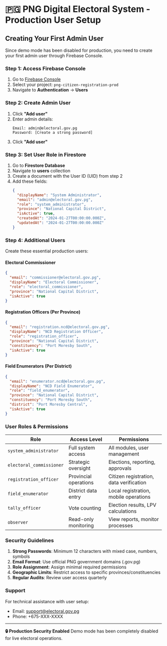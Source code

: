 # 🇵🇬 PNG Digital Electoral System - Production User Setup

## Creating Your First Admin User

Since demo mode has been disabled for production, you need to create your first admin user through Firebase Console.

### Step 1: Access Firebase Console

1. Go to [Firebase Console](https://console.firebase.google.com)
2. Select your project: `png-citizen-registration-prod`
3. Navigate to **Authentication** → **Users**

### Step 2: Create Admin User

1. Click **"Add user"**
2. Enter admin details:
   ```
   Email: admin@electoral.gov.pg
   Password: [Create a strong password]
   ```
3. Click **"Add user"**

### Step 3: Set User Role in Firestore

1. Go to **Firestore Database**
2. Navigate to **users** collection
3. Create a document with the User ID (UID) from step 2
4. Add these fields:
   ```json
   {
     "displayName": "System Administrator",
     "email": "admin@electoral.gov.pg",
     "role": "system_administrator",
     "province": "National Capital District",
     "isActive": true,
     "createdAt": "2024-01-27T00:00:00.000Z",
     "updatedAt": "2024-01-27T00:00:00.000Z"
   }
   ```

### Step 4: Additional Users

Create these essential production users:

#### Electoral Commissioner
```json
{
  "email": "commissioner@electoral.gov.pg",
  "displayName": "Electoral Commissioner",
  "role": "electoral_commissioner",
  "province": "National Capital District",
  "isActive": true
}
```

#### Registration Officers (Per Province)
```json
{
  "email": "registration.ncd@electoral.gov.pg",
  "displayName": "NCD Registration Officer",
  "role": "registration_officer",
  "province": "National Capital District",
  "constituency": "Port Moresby South",
  "isActive": true
}
```

#### Field Enumerators (Per District)
```json
{
  "email": "enumerator.ncd@electoral.gov.pg",
  "displayName": "NCD Field Enumerator",
  "role": "field_enumerator",
  "province": "National Capital District",
  "constituency": "Port Moresby South",
  "district": "Port Moresby Central",
  "isActive": true
}
```

### User Roles & Permissions

| Role | Access Level | Permissions |
|------|-------------|-------------|
| `system_administrator` | Full system access | All modules, user management |
| `electoral_commissioner` | Strategic oversight | Elections, reporting, approvals |
| `registration_officer` | Provincial operations | Citizen registration, data verification |
| `field_enumerator` | District data entry | Local registration, mobile operations |
| `tally_officer` | Vote counting | Election results, LPV calculations |
| `observer` | Read-only monitoring | View reports, monitor processes |

### Security Guidelines

1. **Strong Passwords**: Minimum 12 characters with mixed case, numbers, symbols
2. **Email Format**: Use official PNG government domains (.gov.pg)
3. **Role Assignment**: Assign minimal required permissions
4. **Geographic Limits**: Restrict access to specific provinces/constituencies
5. **Regular Audits**: Review user access quarterly

### Support

For technical assistance with user setup:
- Email: support@electoral.gov.pg
- Phone: +675-XXX-XXXX

---

**🔒 Production Security Enabled**
Demo mode has been completely disabled for live electoral operations.
